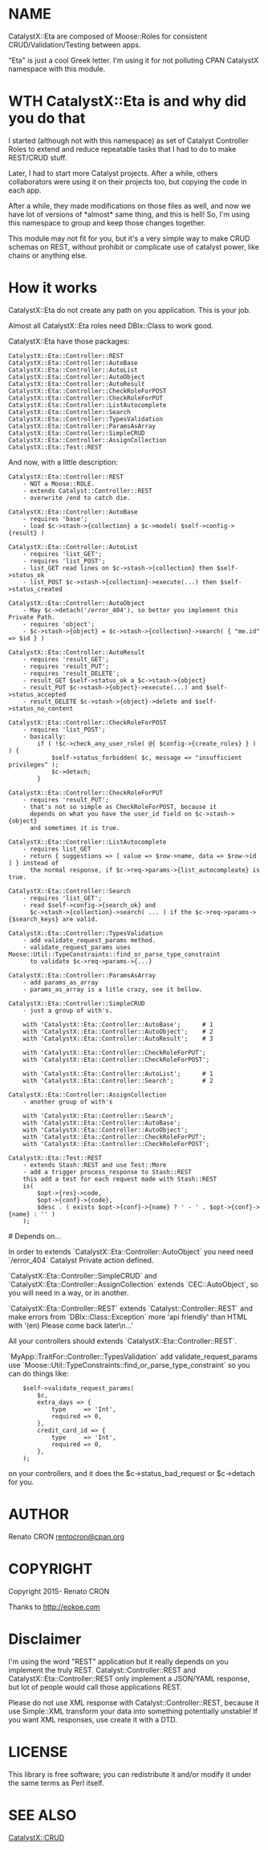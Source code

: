# NAME

CatalystX::Eta are composed of Moose::Roles for consistent CRUD/Validation/Testing between apps.

"Eta" is just a cool Greek letter. I'm using it for not polluting CPAN CatalystX namespace with this module.

# WTH CatalystX::Eta is and why did you do that

I started (although not with this namespace) as set of Catalyst Controller Roles to extend and reduce
repeatable tasks that I had to do to make REST/CRUD stuff.

Later, I had to start more Catalyst projects. After a while, others collaborators were using it
on their projects too, but copying the code in each app.

After a while, they made modifications on those files as well,
and now we have lot of versions of \*almost\* same thing, and this is hell!
So, I'm using this namespace to group and keep those changes together.

This module may not fit for you, but it's a very simple way to make CRUD schemas on REST,
without prohibit or complicate use of catalyst power, like chains or anything else.

# How it works

CatalystX::Eta do not create any path on you application. This is your job.

Almost all CatalystX::Eta roles need DBIx::Class to work good.

CatalystX::Eta have those packages:

    CatalystX::Eta::Controller::REST
    CatalystX::Eta::Controller::AutoBase
    CatalystX::Eta::Controller::AutoList
    CatalystX::Eta::Controller::AutoObject
    CatalystX::Eta::Controller::AutoResult
    CatalystX::Eta::Controller::CheckRoleForPOST
    CatalystX::Eta::Controller::CheckRoleForPUT
    CatalystX::Eta::Controller::ListAutocomplete
    CatalystX::Eta::Controller::Search
    CatalystX::Eta::Controller::TypesValidation
    CatalystX::Eta::Controller::ParamsAsArray
    CatalystX::Eta::Controller::SimpleCRUD
    CatalystX::Eta::Controller::AssignCollection
    CatalystX::Eta::Test::REST

And now, with a little description:

    CatalystX::Eta::Controller::REST
        - NOT a Moose::ROLE.
        - extends Catalyst::Controller::REST
        - overwrite /end to catch die.

    CatalystX::Eta::Controller::AutoBase
        - requires 'base';
        - load $c->stash->{collection} a $c->model( $self->config->{result} )

    CatalystX::Eta::Controller::AutoList
        - requires 'list_GET';
        - requires 'list_POST';
        - list_GET read lines on $c->stash->{collection} then $self->status_ok
        - list_POST $c->stash->{collection}->execute(...) then $self->status_created

    CatalystX::Eta::Controller::AutoObject
        - May $c->detach('/error_404'), so better you implement this Private Path.
        - requires 'object';
        - $c->stash->{object} = $c->stash->{collection}->search( { "me.id" => $id } )

    CatalystX::Eta::Controller::AutoResult
        - requires 'result_GET';
        - requires 'result_PUT';
        - requires 'result_DELETE';
        - result_GET $self->status_ok a $c->stash->{object}
        - result_PUT $c->stash->{object}->execute(...) and $self->status_accepted
        - result_DELETE $c->stash->{object}->delete and $self->status_no_content

    CatalystX::Eta::Controller::CheckRoleForPOST
        - requires 'list_POST';
        - basically:
            if ( !$c->check_any_user_role( @{ $config->{create_roles} } ) ) {
                $self->status_forbidden( $c, message => "insufficient privileges" );
                $c->detach;
            }

    CatalystX::Eta::Controller::CheckRoleForPUT
        - requires 'result_PUT';
        - that's not so simple as CheckRoleForPOST, because it
          depends on what you have the user_id field on $c->stash->{object}
          and sometimes it is true.

    CatalystX::Eta::Controller::ListAutocomplete
        - requires list_GET
        - return { suggestions => [ value => $row->name, data => $row->id ] } instead of
          the normal response, if $c->req->params->{list_autocompleate} is true.

    CatalystX::Eta::Controller::Search
        - requires 'list_GET';
        - read $self->config->{search_ok} and
          $c->stash->{collection}->search( ... ) if the $c->req->params->{$search_keys} are valid.

    CatalystX::Eta::Controller::TypesValidation
        - add validate_request_params method.
        - validate_request_params uses Moose::Util::TypeConstraints::find_or_parse_type_constraint
          to validate $c->req->params->{...}

    CatalystX::Eta::Controller::ParamsAsArray
        - add params_as_array
        - params_as_array is a litle crazy, see it bellow.

    CatalystX::Eta::Controller::SimpleCRUD
        - just a group of with's.

        with 'CatalystX::Eta::Controller::AutoBase';      # 1
        with 'CatalystX::Eta::Controller::AutoObject';    # 2
        with 'CatalystX::Eta::Controller::AutoResult';    # 3

        with 'CatalystX::Eta::Controller::CheckRoleForPUT';
        with 'CatalystX::Eta::Controller::CheckRoleForPOST';

        with 'CatalystX::Eta::Controller::AutoList';      # 1
        with 'CatalystX::Eta::Controller::Search';        # 2

    CatalystX::Eta::Controller::AssignCollection
        - another group of with's

        with 'CatalystX::Eta::Controller::Search';
        with 'CatalystX::Eta::Controller::AutoBase';
        with 'CatalystX::Eta::Controller::AutoObject';
        with 'CatalystX::Eta::Controller::CheckRoleForPUT';
        with 'CatalystX::Eta::Controller::CheckRoleForPOST';

    CatalystX::Eta::Test::REST
        - extends Stash::REST and use Test::More
        - add a trigger process_response to Stash::REST
        this add a test for each request made with Stash::REST
        is(
            $opt->{res}->code,
            $opt->{conf}->{code},
            $desc . ( exists $opt->{conf}->{name} ? ' - ' . $opt->{conf}->{name} : '' )
        );

\# Depends on...

In order to extends \`CatalystX::Eta::Controller::AutoObject\` you need need \`/error\_404\`  Catalyst Private action defined.

\`CatalystX::Eta::Controller::SimpleCRUD\` and  \`CatalystX::Eta::Controller::AssignCollection\` extends \`CEC::AutoObject\`, so you will need in a way, or in another.

\`CatalystX::Eta::Controller::REST\` extends \`Catalyst::Controller::REST\` and make errors from \`DBIx::Class::Exception\` more 'api friendly' than HTML with '(en) Please come back later\\n...'

All your controllers should extends \`CatalystX::Eta::Controller::REST\`.

\`MyApp::TraitFor::Controller::TypesValidation\` add validate\_request\_params use \`Moose::Util::TypeConstraints::find\_or\_parse\_type\_constraint\` so you can do things like:

        $self->validate_request_params(
            $c,
            extra_days => {
                type     => 'Int',
                required => 0,
            },
            credit_card_id => {
                type     => 'Int',
                required => 0,
            },
        );

on your controllers, and it does the $c->status\_bad\_request or $c->detach for you.

# AUTHOR

Renato CRON <rentocron@cpan.org>

# COPYRIGHT

Copyright 2015- Renato CRON

Thanks to http://eokoe.com

# Disclaimer

I'm using the word "REST" application but it really depends on you implement the truly REST. Catalyst::Controller::REST and
CatalystX::Eta::Controller::REST only implement a JSON/YAML response, but lot of people would call those applications REST.

Please do not use XML response with Catalyst::Controller::REST, because it use Simple::XML transform your data
into something potentially unstable! If you want XML responses, use create it with a DTD.

# LICENSE

This library is free software; you can redistribute it and/or modify
it under the same terms as Perl itself.

# SEE ALSO

[CatalystX::CRUD](https://metacpan.org/pod/CatalystX::CRUD)
